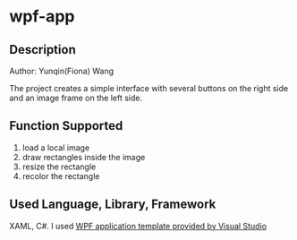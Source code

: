 # wpf-app
## Description

Author: Yunqin(Fiona) Wang

The project creates a simple interface with several buttons on the right side and an image frame on the left side.

## Function Supported
1. load a local image
2. draw rectangles inside the image
3. resize the rectangle
4. recolor the rectangle

## Used Language, Library, Framework
XAML, C#. I used [WPF application template provided by Visual Studio](https://learn.microsoft.com/en-us/dotnet/desktop/wpf/get-started/create-app-visual-studio?view=netdesktop-6.0)
